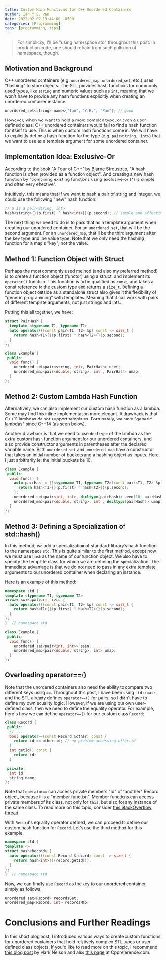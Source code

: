 ```yaml
---
title: Custom Hash Functions for C++ Unordered Containers
author: Ian Y.E. Pan
date: 2022-02-02 13:44:00 -0500
categories: [Programming]
tags: [programming, tips]
---
```


> For simplicity, I'll be "using namespace std" throughout this post. In production code, one should refrain from such pollution of namespace, though.

## Motivation and Background

C++ unordered containers (e.g. `unordered_map`, `unordered_set`, etc.) uses "hashing" to store objects. The STL provides hash functions for commonly used types, like `string` and numeric values such as `int`, meaning that we won't have to provide any hash functions explicitly when creating an unordered container instance:

```cpp
unordered_set<string> names{"Ian", "Y.E.", "Pan"}; // good
```

However, when we want to hold a more complex type, or even a user-defined class, C++ unordered containers would fail to find a hash function for itself to use. This is when custom hash functions come in. We will have to explicitly define a hash function for the type (e.g. `pair<string, int>`) that we want to use as a template argument for some unordered container. 

## Implementation Idea: Exclusive-Or

According to the book "A Tour of C++" by Bjarne Stroustrup, "A hash function is often provided as a function object". And creating a new hash function by "combining existing functions using exclusive-or (`^`) is simple and often very effective".

Intuitively, this means that if we want to hash a pair of string and integer, we could use the following "new" hash function:

```cpp
// p is a pair<string, int>
hash<string>{}(p.first) ^ hash<int>{}(p.second); // simple and effective
```

The next thing we need to do is to pass that as a template argument when creating our unordered container. For an `unordered_set`, that will be the second argument. For an `unordered_map`, that'll be the third argument after the key type and the value type. Note that we only need the hashing function for a map's "key", not the value.

## Method 1: Function Object with Struct

Perhaps the most commonly used method (and also my preferred method) is to create a function object (functor) using a struct, and implement its `operator()` function. This function is to be qualified as `const`, and takes a const reference to the custom type and returns a `size_t`. Defining a function object outside as a standalone struct also gives it the flexibility of "generic programming" with templates. Meaning that it can work with pairs of different template arguments, not just strings and ints. 

Putting this all together, we have:

```cpp
struct PairHash {
  template <typename T1, typename T2>
  auto operator()(const pair<T1, T2> &p) const -> size_t {
    return hash<T1>{}(p.first) ^ hash<T2>{}(p.second);
  }
};

class Example {
 public:
  void func() {
    unordered_set<pair<string, int>, PairHash> uset;
    unordered_map<pair<double, string>, int , PairHash> umap;
  }
};
```

## Method 2: Custom Lambda Hash Function

Alternatively, we can also implement our custom hash function as a lambda. Some may find this inline implementation more elegant. A drawback is that C++11 lambdas do not support templates. Fortunately, we have "generic lambdas" since C++14 (as seen below). 

Another drawback is that we need to use `decltype` of the lambda as the extra custom hash function argument for our unordered containers, and also provide constructor arguments in parentheses after the declared variable name. Both `unordered_set` and `unordered_map` have a constructor that takes an initial number of buckets and a hashing object as inputs. Here, I just arbitrarily let the initial buckets be 10.

```cpp
class Example {
 public:
  void func() {
    auto pairHash = []<typename T1, typename T2>(const pair<T1, T2> &p) {
      return hash<T1>{}(p.first) ^ hash<T2>{}(p.second);
    };
    unordered_set<pair<int, int>, decltype(pairHash)> seen(10, pairHash);
    unordered_map<pair<double, string>, int , decltype(pairHash)> umap(10, pairHash);
  }
};
```

## Method 3: Defining a Specialization of std::hash()

In this method, we add a specialization of standard-library's hash function to the namespace `std`. This is quite similar to the first method, except now we must use `hash` as the name of our function object. We also have to specify the template class for which we are defining the specialization. The immediate advantage is that we do not need to pass in any extra template arguments to our unordered container when declaring an instance.

Here is an example of this method:

```cpp
namespace std {
template <typename T1, typename T2>
struct hash<pair<T1, T2>> {
  auto operator()(const pair<T1, T2> &p) const -> size_t {
    return hash<T1>{}(p.first) ^ hash<T2>{}(p.second);
  }
};
}  // namespace std

class Example {
 public:
  void func() {
    unordered_set<pair<int, int>> seen;
    unordered_map<pair<double, string>, int> umap;
  }
};
```

## Overloading operator==()

Note that the unordered containers also need the ability to compare two different keys using `==`. Throughout this post, I have been using `std::pair`, and the STL already defines `operator==()` for pairs, so I didn't have to define my own equality logic. However, if we are using our own user-defined class, then we need to define the equality operator. For example, here's how we can define `operator==()` for our custom class `Record`:

```cpp
class Record {
 public:
  // ...
  bool operator==(const Record &other) const {
    return id == other.id; // no problem accessing other.id
  }
  int getId() const {
    return id;
  }

 private:
  int id;
  string name;
};
```

Note that `operator==` can access private members "id" of "another" Record object, because it is a "member function". Member functions can access private members of its class, not only for `this`, but also for any instance of the same class. To read more on this topic, consider [this StackOverflow thread](https://stackoverflow.com/questions/12479875/why-overloading-can-access-private-members-of-argument).

With `Record`'s equality operator defined, we can proceed to define our custom hash function for `Record`. Let's use the third method for this example.

```cpp
namespace std {
template <>
struct hash<Record> {
  auto operator()(const Record &record) const -> size_t {
    return hash<int>()(record.getId());
  }
};
}  // namespace std
```

Now, we can finally use `Record` as the key to our unordered container, simply as follows:

```cpp
unordered_set<Record> recordsSet;
unordered_map<Record, int> recordsMap;
```

# Conclusions and Further Readings

In this short blog post, I introduced various ways to create custom functions for unordered containers that hold relatively complex STL types or user-defined class objects. If you'd like to read more on this topic, I recommend [this blog post](https://marknelson.us/posts/2011/09/03/hash-functions-for-c-unordered-containers.html) by Mark Nelson and also [this page](https://en.cppreference.com/w/cpp/utility/hash) at Cppreference.com.